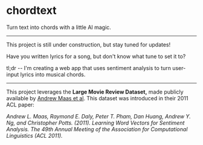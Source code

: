 # chordtext
Turn text into chords with a little AI magic.

---

This project is still under construction, but stay tuned for updates!


Have you written lyrics for a song, but don't know what tune to set it to? 


tl;dr -- I'm creating a web app that uses sentiment analysis to turn user-input lyrics into musical chords.


---
This project leverages the **Large Movie Review Dataset,** made publicly available by [Andrew Maas et al](https://ai.stanford.edu/~amaas/data/sentiment/). This dataset was introduced in their 2011 ACL paper:

*Andrew L. Maas, Raymond E. Daly, Peter T. Pham, Dan Huang, Andrew Y. Ng, and Christopher Potts. (2011). Learning Word Vectors for Sentiment Analysis. The 49th Annual Meeting of the Association for Computational Linguistics (ACL 2011).*

